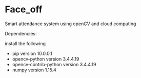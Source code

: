 # Face_off
Smart attendance system using openCV and cloud computing


Dependencies:

install the following

- pip                         version 10.0.0.1
- opencv-python               version 3.4.4.19
- opencv-contrib-python       version 3.4.4.19
- numpy                       version 1.15.4

